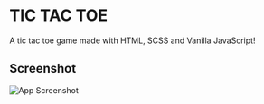 
# TIC TAC TOE

A tic tac toe game made with HTML, SCSS and Vanilla JavaScript!


## Screenshot

![App Screenshot](https://imgur.com/a/o4s8PGu)

